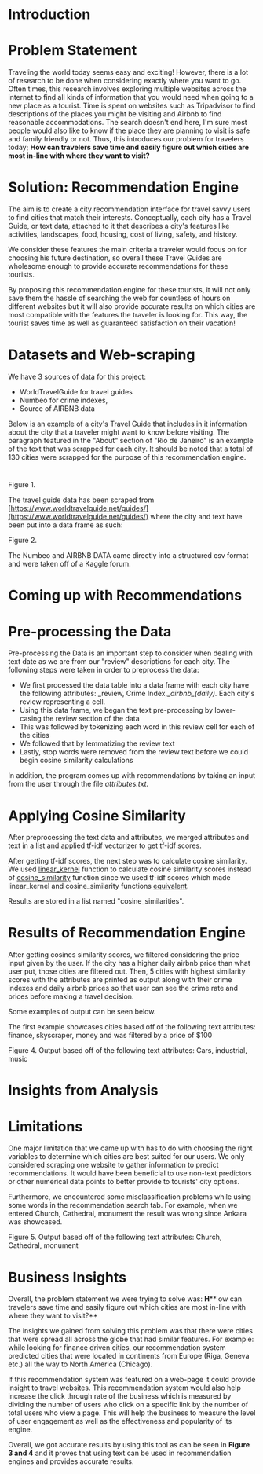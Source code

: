 # **Introduction**

# Problem Statement

Traveling the world today seems easy and exciting! However, there is a lot of research to be done when considering exactly where you want to go. Often times, this research involves exploring multiple websites across the internet to find all kinds of information that you would need when going to a new place as a tourist. Time is spent on websites such as Tripadvisor to find descriptions of the places you might be visiting and Airbnb to find reasonable accommodations. The search doesn&#39;t end here, I&#39;m sure most people would also like to know if the place they are planning to visit is safe and family friendly or not. Thus, this introduces our problem for travelers today; **How can travelers save time and easily figure out which cities are most in-line with where they want to visit?**

# Solution: Recommendation Engine

The aim is to create a city recommendation interface for travel savvy users to find cities that match their interests. Conceptually, each city has a Travel Guide, or text data, attached to it that describes a city&#39;s features like activities, landscapes, food, housing, cost of living, safety, and history.

We consider these features the main criteria a traveler would focus on for choosing his future destination, so overall these Travel Guides are wholesome enough to provide accurate recommendations for these tourists.

By proposing this recommendation engine for these tourists, it will not only save them the hassle of searching the web for countless of hours on different websites but it will also provide accurate results on which cities are most compatible with the features the traveler is looking for. This way, the tourist saves time as well as guaranteed satisfaction on their vacation!

# **Datasets and Web-scraping**

We have 3 sources of data for this project:

- WorldTravelGuide for travel guides
- Numbeo for crime indexes,
- Source of AIRBNB data

Below is an example of a city&#39;s Travel Guide that includes in it information about the city that a traveler might want to know before visiting. The paragraph featured in the &quot;About&quot; section of &quot;Rio de Janeiro&quot; is an example of the text that was scrapped for each city. It should be noted that a total of 130 cities were scrapped for the purpose of this recommendation engine.

#


Figure 1.

The travel guide data has been scraped from [https://www.worldtravelguide.net/guides/](https://www.worldtravelguide.net/guides/)  where the city and text have been put into a data frame as such:



Figure 2.

The Numbeo and AIRBNB DATA came directly into a structured csv format and were taken off of a Kaggle forum.

# **Coming up with Recommendations**

# Pre-processing the Data

Pre-processing the Data is an important step to consider when dealing with text date as we are from our &quot;review&quot; descriptions for each city. The following steps were taken in order to preprocess the data:

- We first processed the data table into a data frame with each city have the following attributes: _review, Crime Index,__airbnb\_(daily)._ Each city&#39;s review representing a cell.
- Using this data frame, we began the text pre-processing by lower-casing the review section of the data
- This was followed by tokenizing each word in this review cell for each of the cities
- We followed that by lemmatizing the review text
- Lastly, stop words were removed from the review text before we could begin cosine similarity calculations

In addition, the program comes up with recommendations by taking an input from the user through the file _attributes.txt._

# Applying Cosine Similarity

After preprocessing the text data and attributes, we merged attributes and text in a list and applied tf-idf vectorizer to get tf-idf scores.

After getting tf-idf scores, the next step was to calculate cosine similarity. We used [linear\_kernel](https://scikit-learn.org/stable/modules/generated/sklearn.metrics.pairwise.linear_kernel.html#sklearn.metrics.pairwise.linear_kernel) function to calculate cosine similarity scores instead of [cosine\_similarity](https://scikit-learn.org/stable/modules/generated/sklearn.metrics.pairwise.cosine_similarity.html#sklearn.metrics.pairwise.cosine_similarity) function since we used tf-idf scores which made linear\_kernel and cosine\_similarity functions [equivalent](https://scikit-learn.org/stable/modules/metrics.html#cosine-similarity).

Results are stored in a list named &quot;cosine\_similarities&quot;.

# Results of Recommendation Engine

After getting cosines similarity scores, we filtered considering the price input given by the user. If the city has a higher daily airbnb price than what user put, those cities are filtered out. Then, 5 cities with highest similarity scores with the attributes are printed as output along with their crime indexes and daily airbnb prices so that user can see the crime rate and prices before making a travel decision.

Some examples of output can be seen below.

The first example showcases cities based off of the following text attributes: finance, skyscraper, money and was filtered by a price of $100



Figure 4. Output based off of the following text attributes: Cars, industrial, music

# **Insights from Analysis**

# Limitations

One major limitation that we came up with has to do with choosing the right variables to determine which cities are best suited for our users. We only considered scraping one website to gather information to predict recommendations. It would have been beneficial to use non-text predictors or other numerical data points to better provide to tourists&#39; city options.

Furthermore, we encountered some misclassification problems while using some words in the recommendation search tab. For example, when we entered Church, Cathedral, monument the result was wrong since Ankara was showcased.


Figure 5. Output based off of the following text attributes: Church, Cathedral, monument

# Business Insights

Overall, the problem statement we were trying to solve was: **H**** ow can travelers save time and easily figure out which cities are most in-line with where they want to visit?**

The insights we gained from solving this problem was that there were cities that were spread all across the globe that had similar features. For example: while looking for finance driven cities, our recommendation system predicted cities that were located in continents from Europe (Riga, Geneva etc.) all the way to North America (Chicago).

If this recommendation system was featured on a web-page it could provide insight to travel websites. This recommendation system would also help increase the click through rate of the business which is measured by dividing the number of users who click on a specific link by the number of total users who view a page. This will help the business to measure the level of user engagement as well as the effectiveness and popularity of its engine.

Overall, we got accurate results by using this tool as can be seen in **Figure 3 and 4** and it proves that using text can be used in recommendation engines and provides accurate results.
